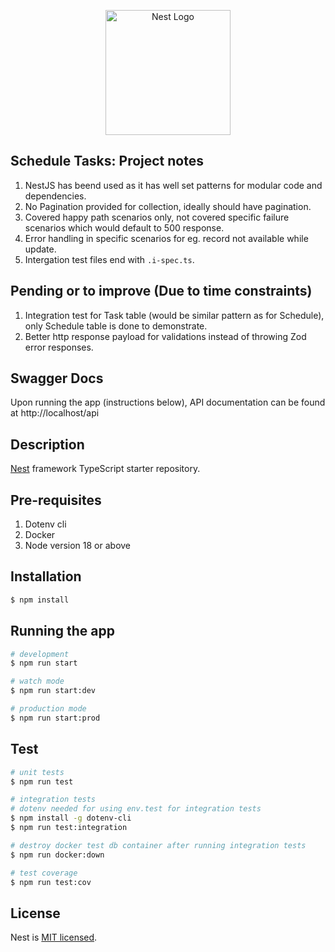 <p align="center">
  <a href="http://nestjs.com/" target="blank"><img src="https://nestjs.com/img/logo-small.svg" width="200" alt="Nest Logo" /></a>
</p>

## Schedule Tasks: Project notes

  1. NestJS has beend used as it has well set patterns for modular code and dependencies.
  2. No Pagination provided for collection, ideally should have pagination.
  3. Covered happy path scenarios only, not covered specific failure scenarios which would default to 500 response.
  4. Error handling in specific scenarios for eg. record not available while update.
  5. Intergation test files end with `.i-spec.ts`.

## Pending or to improve (Due to time constraints)

  1. Integration test for Task table (would be similar pattern as for Schedule), only Schedule table is done to demonstrate.
  2. Better http response payload for validations instead of throwing Zod error responses.
  
## Swagger Docs

Upon running the app (instructions below), API documentation can be found at http://localhost/api

## Description

[Nest](https://github.com/nestjs/nest) framework TypeScript starter repository.

## Pre-requisites

  1. Dotenv cli
  2. Docker
  3. Node version 18 or above

## Installation

```bash
$ npm install
```

## Running the app

```bash
# development
$ npm run start

# watch mode
$ npm run start:dev

# production mode
$ npm run start:prod
```

## Test

```bash
# unit tests
$ npm run test

# integration tests
# dotenv needed for using env.test for integration tests
$ npm install -g dotenv-cli
$ npm run test:integration

# destroy docker test db container after running integration tests
$ npm run docker:down

# test coverage
$ npm run test:cov
```

## License

Nest is [MIT licensed](LICENSE).
